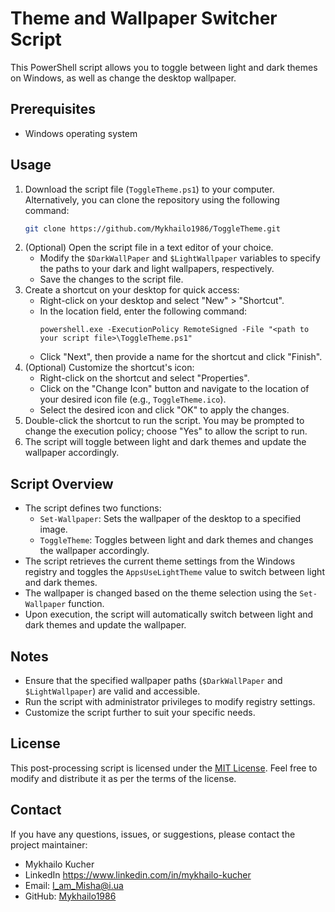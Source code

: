 # Theme and Wallpaper Switcher Script

This PowerShell script allows you to toggle between light and dark themes on Windows, as well as change the desktop wallpaper.

## Prerequisites
- Windows operating system

## Usage
1. Download the script file (`ToggleTheme.ps1`) to your computer. Alternatively, you can clone the repository using the following command:
   ```bash
   git clone https://github.com/Mykhailo1986/ToggleTheme.git
   ```
2. (Optional) Open the script file in a text editor of your choice.
   - Modify the `$DarkWallPaper` and `$LightWallpaper` variables to specify the paths to your dark and light wallpapers, respectively.
   - Save the changes to the script file.
3. Create a shortcut on your desktop for quick access:
   - Right-click on your desktop and select "New" > "Shortcut".
   - In the location field, enter the following command:
     ```
     powershell.exe -ExecutionPolicy RemoteSigned -File "<path to your script file>\ToggleTheme.ps1"
     ```
   - Click "Next", then provide a name for the shortcut and click "Finish".
4. (Optional) Customize the shortcut's icon:
   - Right-click on the shortcut and select "Properties".
   - Click on the "Change Icon" button and navigate to the location of your desired icon file (e.g., `ToggleTheme.ico`).
   - Select the desired icon and click "OK" to apply the changes.
5. Double-click the shortcut to run the script. You may be prompted to change the execution policy; choose "Yes" to allow the script to run.
6. The script will toggle between light and dark themes and update the wallpaper accordingly.

## Script Overview
- The script defines two functions:
  - `Set-Wallpaper`: Sets the wallpaper of the desktop to a specified image.
  - `ToggleTheme`: Toggles between light and dark themes and changes the wallpaper accordingly.
- The script retrieves the current theme settings from the Windows registry and toggles the `AppsUseLightTheme` value to switch between light and dark themes.
- The wallpaper is changed based on the theme selection using the `Set-Wallpaper` function.
- Upon execution, the script will automatically switch between light and dark themes and update the wallpaper.

## Notes
- Ensure that the specified wallpaper paths (`$DarkWallPaper` and `$LightWallpaper`) are valid and accessible.
- Run the script with administrator privileges to modify registry settings.
- Customize the script further to suit your specific needs.

## License



This post-processing script is licensed under the [MIT License](https://chat.openai.com/LICENSE). Feel free to modify and distribute it as per the terms of the license.

## Contact

If you have any questions, issues, or suggestions, please contact the project maintainer:

- Mykhailo Kucher
- LinkedIn https://www.linkedin.com/in/mykhailo-kucher
- Email: [I_am_Misha@i.ua](mailto:I_am_misha@i.ua)
- GitHub: [Mykhailo1986](https://github.com/Mykhailo1986)
